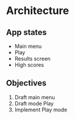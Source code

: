 # Architecture

## App states

* Main menu
* Play
* Results screen
* High scores

## Objectives

1. Draft main menu
2. Draft mode Play
3. Implement Play mode 